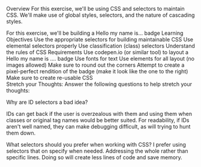 Overview 
For this exercise, we'll be using CSS and selectors to maintain CSS.  We'll make use of global styles, selectors, and the nature of cascading styles.

For this exercise, we'll be building a Hello my name is… badge Learning Objectives 
Use the appropriate selectors for building maintainable CSS 
Use elemental selectors properly 
Use classification (class) selectors 
Understand the rules of CSS
Requirements 
Use codepen.io (or similar tool) to layout a Hello my name is ….  badge 
Use fonts for text 
Use elements for all layout (no images allowed) 
Make sure to round out the corners 
Attempt to create a pixel-perfect rendition of the badge (make it look like the one to the right) 
Make sure to create re-usable CSS  
Stretch your Thoughts: Answer the following questions to help stretch your thoughts: 

Why are ID selectors a bad idea? 

IDs can get back if the user is overzealous with them and using them when classes or original tag names would be better suited. For readability, if IDs aren't well named, they can make debugging difficult, as will trying to hunt them down.

What selectors should you prefer when working with CSS?
I prefer using selectors that on specify when needed. Addressing the whole rather than specific lines. Doing so will create less lines of code and save memory.
